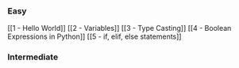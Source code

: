 ### Easy
[[1 - Hello World]]
[[2 - Variables]]
[[3 - Type Casting]]
[[4 - Boolean Expressions in Python]]
[[5 - if, elif, else statements]]

### Intermediate